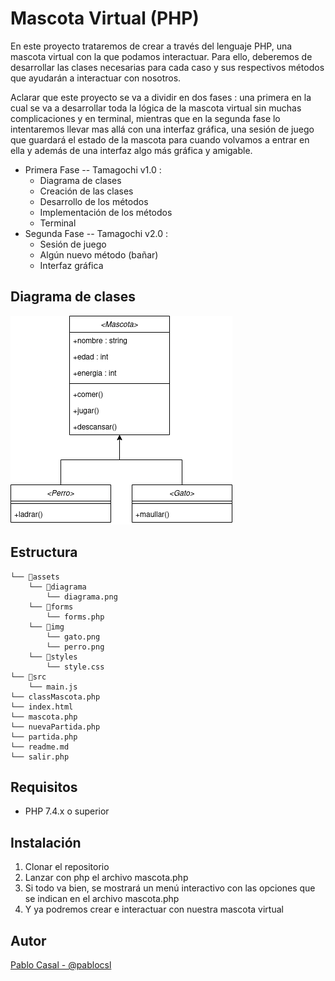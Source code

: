 # Mascota Virtual (PHP)

En este proyecto trataremos de crear a través del lenguaje PHP, una mascota virtual con la que podamos interactuar.
Para ello, deberemos de desarrollar las clases necesarias para cada caso y sus respectivos métodos que ayudarán a interactuar con nosotros.

Aclarar que este proyecto se va a dividir en dos fases : una primera en la cual se va a desarrollar toda la lógica de la mascota virtual sin muchas complicaciones y en terminal, mientras que en la segunda fase lo intentaremos llevar mas allá con una interfaz gráfica, una sesión de juego que guardará el estado de la mascota para cuando volvamos a entrar en ella y además de una interfaz algo más gráfica y amigable.

- Primera Fase -- Tamagochi v1.0 :
    - Diagrama de clases
    - Creación de las clases
    - Desarrollo de los métodos
    - Implementación de los métodos
    - Terminal
- Segunda Fase -- Tamagochi v2.0 : 
    - Sesión de juego
    - Algún nuevo método (bañar)
    - Interfaz gráfica

## Diagrama de clases

![Diagrama de clases](assets/diagrama/diagrama.png)

## Estructura

```
└── 📁assets
    └── 📁diagrama
        └── diagrama.png
    └── 📁forms
        └── forms.php
    └── 📁img
        └── gato.png
        └── perro.png
    └── 📁styles
        └── style.css
└── 📁src
    └── main.js
└── classMascota.php
└── index.html
└── mascota.php
└── nuevaPartida.php
└── partida.php
└── readme.md
└── salir.php
```

## Requisitos

* PHP 7.4.x o superior

## Instalación

1. Clonar el repositorio
2. Lanzar con php el archivo mascota.php
3. Si todo va bien, se mostrará un menú interactivo con las opciones que se indican en el archivo mascota.php
4. Y ya podremos crear e interactuar con nuestra mascota virtual

## Autor

[Pablo Casal - @pablocsl](https://github.com/pablocsl)